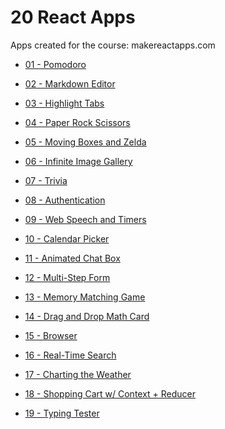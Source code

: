 # 20 React Apps

Apps created for the course: makereactapps.com

- [01 - Pomodoro](https://github.com/danielacb/course_20-react-apps/tree/main/pomodoro)

- [02 - Markdown Editor](https://github.com/danielacb/course_20-react-apps/tree/main/markdown-editor)
- [03 - Highlight Tabs](https://github.com/danielacb/course_20-react-apps/tree/main/highlight-tabs)
- [04 - Paper Rock Scissors](https://github.com/danielacb/course_20-react-apps/tree/main/rock-paper-scissors)
- [05 - Moving Boxes and Zelda](https://github.com/danielacb/course_20-react-apps/tree/main/moving-link-game)
- [06 - Infinite Image Gallery](https://github.com/danielacb/course_20-react-apps/tree/main/infinite-image-gallery)
- [07 - Trivia](https://github.com/danielacb/course_20-react-apps/tree/main/trivia-game)
- [08 - Authentication](https://github.com/danielacb/course_20-react-apps/tree/main/authentication)
- [09 - Web Speech and Timers](https://github.com/danielacb/course_20-react-apps/tree/main/web-speech-and-timers)
- [10 - Calendar Picker](https://github.com/danielacb/course_20-react-apps/tree/main/calendar-picker)
- [11 - Animated Chat Box]()
- [12 - Multi-Step Form](https://github.com/danielacb/course_20-react-apps/tree/main/multi-step-form)
- [13 - Memory Matching Game](https://github.com/danielacb/course_20-react-apps/tree/main/memory-matching-game)
- [14 - Drag and Drop Math Card](https://github.com/danielacb/course_20-react-apps/tree/main/drag-and-drop-math-card)
- [15 - Browser](https://github.com/danielacb/course_20-react-apps/tree/main/browser)
- [16 - Real-Time Search](https://github.com/danielacb/course_20-react-apps/tree/main/real-time-search)
- [17 - Charting the Weather](https://github.com/danielacb/course_20-react-apps/tree/main/weather-chart)
- [18 - Shopping Cart w/ Context + Reducer](https://github.com/danielacb/course_20-react-apps/tree/main/shopping-cart)
- [19 - Typing Tester](https://github.com/danielacb/course_20-react-apps/tree/main/typing-tester)
